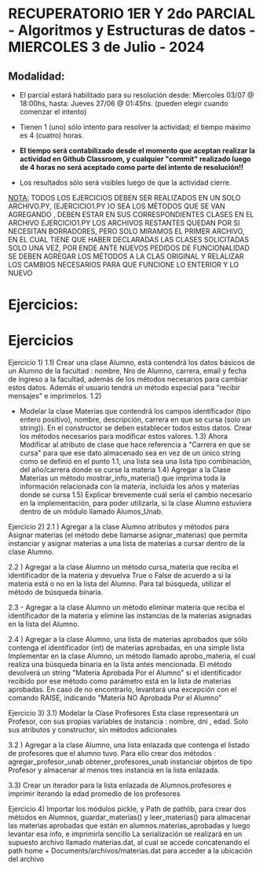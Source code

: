 # RECUPERATORIO 1ER Y 2do PARCIAL - Algoritmos y Estructuras de datos - MIERCOLES 3 de Julio  - 2024

## Modalidad:

- El parcial estará habilitado para su resolución desde: Miercoles 03/07 @ 18:00hs, hasta: Jueves 27/06 @ 01:45hs. (pueden elegir cuando comenzar el intento)

- Tienen 1 (uno) sólo  intento para resolver la actividad; el tiempo máximo es 4 (cuatro) horas.

- **El tiempo será contabilizado desde el momento que aceptan realizar la actividad en Github Classroom, y cualquier "commit" realizado luego de 4 horas no será aceptado como parte del intento de resolución!!**

- Los resultados sólo será visibles luego de que la actividad cierre.   

<u>NOTA:</u> TODOS LOS EJERCICIOS DEBEN SER REALIZADOS EN UN SOLO ARCHIVO.PY, (EJERCICIO1.PY )O SEA LOS MÉTODOS QUE SE VAN AGREGANDO , DEBEN ESTAR EN SUS CORRESPONDIENTES CLASES EN EL ARCHIVO EJERCICIO1.PY
LOS ARCHIVOS RESTANTES QUEDAN POR SI NECESITAN BORRADORES, PERO SOLO MIRAMOS EL PRIMER ARCHIVO, EN EL CUAL TIENE QUE HABER DECLARADAS LAS CLASES SOLICITADAS SOLO UNA VEZ, POR ENDE ANTE NUEVOS PEDIDOS DE FUNCIONALIDAD SE DEBEN AGREGAR LOS MÉTODOS A LA CLAS ORIGINAL Y RELALIZAR LOS CAMBIOS NECESARIOS PARA QUE FUNCIONE LO ENTERIOR Y LO NUEVO


# Ejercicios:
# Ejercicios
Ejercicio 1)
1.1)
Crear una clase Alumno, está contendrá los datos básicos de un Alumno de la facultad  : nombre, Nro de Alumno,  carrera,  email y fecha de ingreso a la facultad, además de los métodos necesarios para cambiar estos datos. Además el usuario tendrá un método especial para "recibir mensajes" e imprimirlos.
1.2)
- Modelar la clase Materias que contendrá los campos identificador (tipo entero positivo), nombre, descripción, carrera en que se cursa (solo un string)). En el constructor se deben establecer todos estos datos. Crear los métodos necesarios para modificar estos valores. 
1.3)
Ahora Modificar al atributo de clase que hace referencia a "Carrera en que se cursa"
para que ese dato almacenado sea en vez de un único string como se definió en el punto 1.1, una  lista  sea una lista tipo combinación, del año/carrera donde se curse la materia 
1.4)
Agregar a la Clase Materias un método mostrar_info_materia()  que imprima toda la información relacionada con la materia, incluida los años y materias donde se cursa
 1.5)
Explicar brevemente cuál sería el cambio necesario  en la implementación, para poder utilizarla, si la clase Alumno estuviera dentro de un módulo llamado Alumos_Unab.

Ejercicio 2)
2.1 ) Agregar a la clase Alumno atributos y métodos para  Asignar  materias (el método debe llamarse asignar_materias) que permita instanciar y  asignar materias  a una lista de materias a cursar dentro de la clase Alumno. 

2.2 ) Agregar a la clase Alumno un método cursa_materia que reciba el identificador de la materia  y devuelva True o False de acuerdo a si la materia  está o no en la lista del Alumno. Para tal búsqueda, utilizar el método de búsqueda binaria.

2.3 - Agregar a la clase Alumno  un método eliminar materia que reciba el identificador de la materia y elimine las instancias de la materias asignadas en la lista del Alumno.

2.4 )
Agregar a la clase Alumno, una lista de materias aprobados que sólo contenga el identificador (int) de materias aprobadas, en una simple lista
Implementar en la clase Alumno, un método llamado aprobo_materia,  el cual realiza una búsqueda binaria  en la lista antes mencionada. El método devolverá un string  "Materia Aprobada  Por el Alumno" si el identificador recibido por ese método como parámetro está en la lista de materias aprobadas. En caso de no encontrarlo, levantará una excepción con el comando RAISE, indicando "Materia NO Aprobada  Por el Alumno"

Ejercicio 3)
3.1) Modelar la Clase Profesores
Esta clase representará un Profesor, con sus propias variables de instancia : nombre, dni , edad. Solo sus atributos y constructor, sin métodos adicionales 
 
3.2 ) Agregar a la clase Alumno, una lista enlazada que contenga el listado de profesores que el alumno tuvo. 
Para ello crear dos métodos :
 agregar_profesor_unab
 obtener_profesores_unab
instanciar objetos de tipo Profesor y almacenar al menos tres instancia en la lista enlazada. 

3.3) Crear un iterador para la lista enlazada de Alumnos.profesores e imprimir iterando  la edad promedio de los profesores 






Ejercicio 4)
Importar los módulos pickle,  y  Path de pathlib, para crear dos métodos en Alumnos,  guardar_materias() y leer_materias() para almacenar las materias aprobadas que están en alumnos.materias_aprobadas y luego levantar esa info,  e imprimirla sencillo
La serialización se realizará en un supuesto archivo llamado
materias.dat, al cual se accede concatenando el path home  + Documents/archivos/materias.dat para acceder a la ubicación del archivo 
